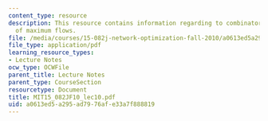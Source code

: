 ```yaml
---
content_type: resource
description: This resource contains information regarding to combinatorial applications
  of maximum flows.
file: /media/courses/15-082j-network-optimization-fall-2010/a0613ed5a295ad7976afe33a7f888819_MIT15_082JF10_lec10.pdf
file_type: application/pdf
learning_resource_types:
- Lecture Notes
ocw_type: OCWFile
parent_title: Lecture Notes
parent_type: CourseSection
resourcetype: Document
title: MIT15_082JF10_lec10.pdf
uid: a0613ed5-a295-ad79-76af-e33a7f888819
---
```

